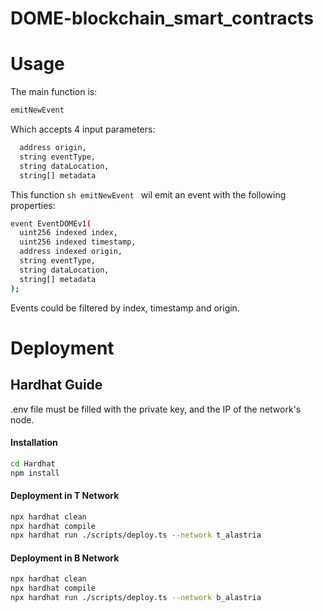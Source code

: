 # DOME-blockchain_smart_contracts

# Usage

The main function is: 
```sh
emitNewEvent
```

Which accepts 4 input parameters:

```sh
  address origin,           
  string eventType,            
  string dataLocation,
  string[] metadata   
```

This function ```sh emitNewEvent ``` wil emit an event with the following properties:

```sh
event EventDOMEv1(
  uint256 indexed index,  
  uint256 indexed timestamp,  
  address indexed origin,           
  string eventType,            
  string dataLocation,
  string[] metadata    
);
```

Events could be filtered by index, timestamp and origin.


# Deployment
## Hardhat Guide 

.env file must be filled with the private key, and the IP of the network's node.

#### Installation
```sh
cd Hardhat
npm install
```

#### Deployment in T Network
```sh
npx hardhat clean
npx hardhat compile
npx hardhat run ./scripts/deploy.ts --network t_alastria
```

#### Deployment in B Network
```sh
npx hardhat clean
npx hardhat compile
npx hardhat run ./scripts/deploy.ts --network b_alastria
```

